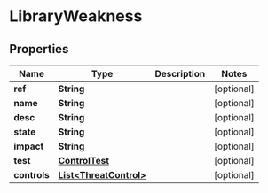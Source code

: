 
# LibraryWeakness

## Properties
Name | Type | Description | Notes
------------ | ------------- | ------------- | -------------
**ref** | **String** |  |  [optional]
**name** | **String** |  |  [optional]
**desc** | **String** |  |  [optional]
**state** | **String** |  |  [optional]
**impact** | **String** |  |  [optional]
**test** | [**ControlTest**](ControlTest.md) |  |  [optional]
**controls** | [**List&lt;ThreatControl&gt;**](ThreatControl.md) |  |  [optional]



